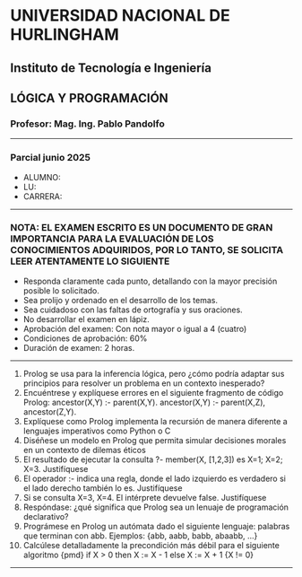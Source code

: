# UNIVERSIDAD NACIONAL DE HURLINGHAM

## Instituto de Tecnología e Ingeniería

## LÓGICA Y PROGRAMACIÓN

### Profesor: Mag. Ing. Pablo Pandolfo

---

### Parcial junio 2025

* ALUMNO:  
* LU:
* CARRERA:

---

### NOTA: EL EXAMEN ESCRITO ES UN DOCUMENTO DE GRAN IMPORTANCIA PARA LA EVALUACIÓN DE LOS CONOCIMIENTOS ADQUIRIDOS, POR LO TANTO, SE SOLICITA LEER ATENTAMENTE LO SIGUIENTE

* Responda claramente cada punto, detallando con la mayor precisión posible lo solicitado.
* Sea prolijo y ordenado en el desarrollo de los temas.
* Sea cuidadoso con las faltas de ortografía y sus oraciones.
* No desarrollar el examen en lápiz.
* Aprobación del examen: Con nota mayor o igual a 4 (cuatro)
* Condiciones de aprobación: 60%
* Duración de examen: 2 horas.

---

1. Prolog se usa para la inferencia lógica, pero ¿cómo podría adaptar sus principios para resolver un problema en un contexto inesperado?
2. Encuéntrese y explíquese errores en el siguiente fragmento de código Prolog: ancestor(X,Y) :- parent(X,Y). ancestor(X,Y) :- parent(X,Z), ancestor(Z,Y).
3. Explíquese como Prolog implementa la recursión de manera diferente a lenguajes imperativos como Python o C
4. Diséñese un modelo en Prolog que permita simular decisiones morales en un contexto de dilemas éticos
5. El resultado de ejecutar la consulta ?- member(X, [1,2,3]) es X=1; X=2; X=3. Justifíquese
6. El operador :- indica una regla, donde el lado izquierdo es verdadero si el lado derecho también lo es. Justifíquese
7. Si se consulta X=3, X=4. El intérprete devuelve false. Justifíquese
8. Respóndase: ¿qué significa que Prolog sea un lenuaje de programación declarativo?
9. Prográmese en Prolog un autómata dado el siguiente lenguaje: palabras que terminan con abb. Ejemplos: {abb, aabb, babb, abaabb, ...}
10. Calcúlese detalladamente la precondición más débil para el siguiente algoritmo {pmd} if X > 0 then X := X - 1 else X := X + 1 {X != 0}

---
